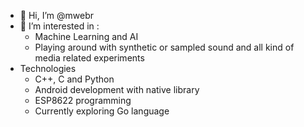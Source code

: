 - 👋 Hi, I’m @mwebr
- 👀 I’m interested in :
  - Machine Learning and AI
  - Playing around with synthetic or sampled sound and all kind of media related experiments
- Technologies
  - C++, C and Python
  - Android development with native library
  - ESP8622 programming
  - Currently exploring Go language
